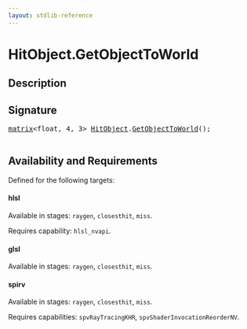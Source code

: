 ```yaml
---
layout: stdlib-reference
---
```


# HitObject\.GetObjectToWorld

## Description





## Signature 

<pre>
<a href="../types/matrix/index.html" class="code_type">matrix</a>&lt;<span class="code_keyword">float</span>, 4, 3&gt; <a href="../types/hitobject-03/index.html" class="code_type">HitObject</a>.<a href="getobjecttoworld-039b.html">GetObjectToWorld</a>();

</pre>

## Availability and Requirements

Defined for the following targets:

#### hlsl
Available in stages: `raygen`, `closesthit`, `miss`.

Requires capability: `hlsl_nvapi`.
#### glsl
Available in stages: `raygen`, `closesthit`, `miss`.

#### spirv
Available in stages: `raygen`, `closesthit`, `miss`.

Requires capabilities: `spvRayTracingKHR`, `spvShaderInvocationReorderNV`.


